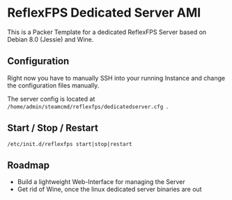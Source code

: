 # ReflexFPS Dedicated Server AMI
This is a Packer Template for a dedicated ReflexFPS Server based on Debian 8.0 (Jessie) and Wine.

## Configuration
Right now you have to manually SSH into your running Instance and change the configuration files manually.

The server config is located at `/home/admin/steamcmd/reflexfps/dedicatedserver.cfg `.

## Start / Stop / Restart

    /etc/init.d/reflexfps start|stop|restart

## Roadmap
- Build a lightweight Web-Interface for managing the Server
- Get rid of Wine, once the linux dedicated server binaries are out